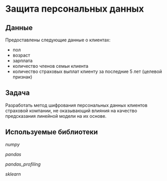# Защита персональных данных

## Данные

Предоставлены следующие данные о клиентах:

* пол
* возраст
* зарплата
* количество членов семьи клиента
* количество страховых выплат клиенту за последние 5 лет (целевой признак)

## Задача

Разработать метод шифрования персональных данных клиентов страховой компании, не оказывающий влияния на качество предсказания линейной модели на их основе.

## Используемые библиотеки

*numpy*

*pandas*

*pandas_profiling*

*sklearn*
